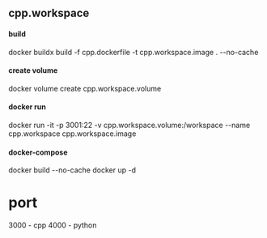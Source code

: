 ## cpp.workspace

#### build
docker buildx build -f cpp.dockerfile -t cpp.workspace.image . --no-cache

#### create volume
docker volume create cpp.workspace.volume

#### docker run
docker run -it -p 3001:22 -v cpp.workspace.volume:/workspace --name cpp.workspace cpp.workspace.image

#### docker-compose
docker build --no-cache
docker up -d

# port
3000 - cpp
4000 - python